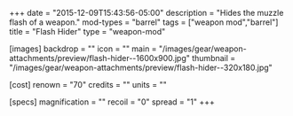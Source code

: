 +++
date = "2015-12-09T15:43:56-05:00"
description = "Hides the muzzle flash of a weapon."
mod-types = "barrel"
tags = ["weapon mod","barrel"]
title = "Flash Hider"
type = "weapon-mod"

[images]
  backdrop = ""
  icon = ""
  main = "/images/gear/weapon-attachments/preview/flash-hider--1600x900.jpg"
  thumbnail = "/images/gear/weapon-attachments/preview/flash-hider--320x180.jpg"

[cost]
  renown = "70"
  credits = ""
  units = ""

[specs]
  magnification = ""
  recoil = "0"
  spread = "1"
+++
